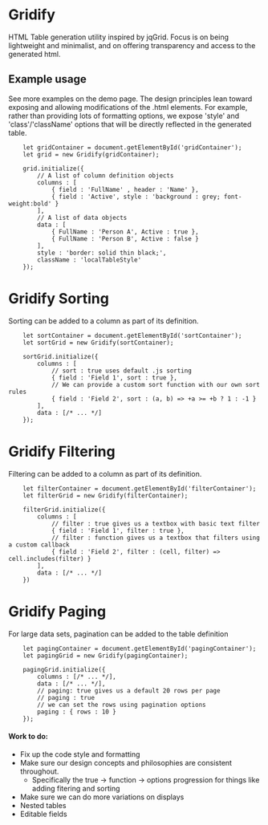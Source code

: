 # Gridify 
HTML Table generation utility inspired by jqGrid. Focus is on being lightweight and minimalist, and on offering transparency and access to the generated html.

## Example usage 
See more examples on the demo page. The design principles lean toward exposing and allowing modifications of the .html elements. For example, rather than providing lots of formatting options, we expose 'style' and 'class'/'className' options that will be directly reflected in the generated table. 
```
    let gridContainer = document.getElementById('gridContainer');
    let grid = new Gridify(gridContainer);

    grid.initialize({
        // A list of column definition objects
        columns : [
            { field : 'FullName' , header : 'Name' },
            { field : 'Active', style : 'background : grey; font-weight:bold' }
        ],
        // A list of data objects
        data : [
            { FullName : 'Person A', Active : true },
            { FullName : 'Person B', Active : false }
        ],
        style : 'border: solid thin black;', 
        className : 'localTableStyle'
    });
```

# Gridify Sorting 
Sorting can be added to a column as part of its definition. 
```
    let sortContainer = document.getElementById('sortContainer');
    let sortGrid = new Gridify(sortContainer);

    sortGrid.initialize({
        columns : [
            // sort : true uses default .js sorting 
            { field : 'Field 1', sort : true },
            // We can provide a custom sort function with our own sort rules
            { field : 'Field 2', sort : (a, b) => +a >= +b ? 1 : -1 }
        ],
        data : [/* ... */]
    });
```

# Gridify Filtering 
Filtering can be added to a column as part of its definition. 
```
    let filterContainer = document.getElementById('filterContainer');
    let filterGrid = new Gridify(filterContainer);
    
    filterGrid.initialize({
        columns : [
            // filter : true gives us a textbox with basic text filter
            { field : 'Field 1', filter : true },
            // filter : function gives us a textbox that filters using a custom callback
            { field : 'Field 2', filter : (cell, filter) => cell.includes(filter) }
        ],
        data : [/* ... */]
    })
```

# Gridify Paging
For large data sets, pagination can be added to the table definition 
```
    let pagingContainer = document.getElementById('pagingContainer');
    let pagingGrid = new Gridify(pagingContainer);

    pagingGrid.initialize({
        columns : [/* ... */],
        data : [/* ... */],
        // paging: true gives us a default 20 rows per page
        // paging : true
        // we can set the rows using pagination options
        paging : { rows : 10 }
    });
```


#### Work to do: 
* Fix up the code style and formatting 
* Make sure our design concepts and philosophies are consistent throughout. 
    * Specifically the true -> function -> options progression for things like adding fitering and sorting 
* Make sure we can do more variations on displays 
* Nested tables 
* Editable fields